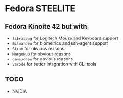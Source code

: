 # Fedora STEELITE

## Fedora Kinoite 42 but with:

- `libratbag` for Logitech Mouse and Keyboard support
- `Bitwarden` for biometrics and ssh-agent support
- `Steam` for obvious reasons
- `MangoHUD` for obvious reasons
- `gamescope` for obvious reasons
- `vscode` for better integration with CLI tools

## TODO
- NVIDIA